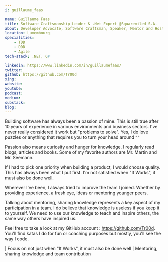 ```yaml
---
i: guillaume_faas

name: Guillaume Faas
title: Software Craftsmanship Leader & .Net Expert @Squaremiled S.A.
about: Developer Advocate, Software Craftsman, Speaker, Mentor and Host of Software Craftsmanship Luxembourg
location: Luxembourg
specialities:
    - TDD
    - DDD
    - Agile
tech-stack: .NET, C#

linkedin: https://www.linkedin.com/in/guillaumefaas/
twitter: 
github: https://github.com/Tr00d
xing: 
website: 
youtube: 
podcast: 
medium: 
substack: 
blog: 
---
```


Building software has always been a passion of mine. This is still true after 10 years of experience in various environments and business sectors. I've never really considered it work but "problems to solve". Yes, I do love puzzles or anything that requires you to turn your head around ^^

Passion also means curiosity and hunger for knowledge. I regularly read blogs, articles and books. Some of my favorite authors are Mr. Martin and Mr. Seemann.

If I had to pick one priority when building a product, I would choose quality. This has always been what I put first. I'm not satisfied when "It Works", it must also be done well.

Wherever I've been, I always tried to improve the team I joined. Whether by providing experience, a fresh eye, ideas or mentoring younger peers.

Talking about mentoring, sharing knowledge represents a key aspect of my participation in a team. I do believe that knowledge is useless if you keep it to yourself. We need to use our knowledge to teach and inspire others, the same way others have inspired us.

Feel free to take a look at my GitHub account : https://github.com/Tr00d. You'll find katas I do for fun or coaching purposes but mostly, you'll see the way I code.



| Focus on not just when "It Works", it must also be done well | Mentoring, sharing knowledge and team contribution
